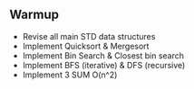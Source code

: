 ## Warmup

- Revise all main STD data structures
- Implement Quicksort & Mergesort
- Implement Bin Search & Closest bin search
- Implement BFS (iterative) & DFS (recursive)
- Implement 3 SUM O(n^2)

